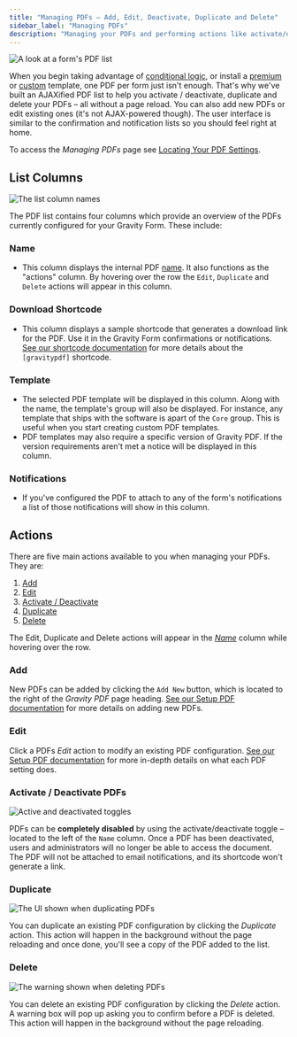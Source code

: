 ```yaml
---
title: "Managing PDFs – Add, Edit, Deactivate, Duplicate and Delete"
sidebar_label: "Managing PDFs"
description: "Managing your PDFs and performing actions like activate/deactivate, duplicate and deleting is a breeze – and it all can be done without a page reload!"
---
```


![A look at a form's PDF list](https://resources.gravitypdf.com/uploads/2021/03/v6-PDF-List.png) 

When you begin taking advantage of [conditional logic](setup-pdf.md#conditional-logic), or install a [premium](https://gravitypdf.com/shop/) or [custom](https://gravitypdf.com/integration-services/) template, one PDF per form just isn't enough. That's why we've built an AJAXified PDF list to help you activate / deactivate, duplicate and delete your PDFs – all without a page reload. You can also add new PDFs or edit existing ones (it's not AJAX-powered though). The user interface is similar to the confirmation and notification lists so you should feel right at home. 

To access the *Managing PDFs* page see [Locating Your PDF Settings](setup-pdf.md#locating-pdf-settings).

## List Columns 

![The list column names](https://resources.gravitypdf.com/uploads/2021/03/v6-Column-List-e1617150263308.png) 

The PDF list contains four columns which provide an overview of the PDFs currently configured for your Gravity Form. These include:

### Name 
* This column displays the internal PDF [name](setup-pdf.md#name). It also functions as the "actions" column. By hovering over the row the `Edit`, `Duplicate` and `Delete` actions will appear in this column.

### Download Shortcode 
* This column displays a sample shortcode that generates a download link for the PDF. Use it in the Gravity Form confirmations or notifications. [See our shortcode documentation](shortcodes.md) for more details about the `[gravitypdf]` shortcode.

### Template 
* The selected PDF template will be displayed in this column. Along with the name, the template's group will also be displayed. For instance, any template that ships with the software is apart of the `Core` group. This is useful when you start creating custom PDF templates.
* PDF templates may also require a specific version of Gravity PDF. If the version requirements aren't met a notice will be displayed in this column.

### Notifications
* If you've configured the PDF to attach to any of the form's notifications a list of those notifications will show in this column.

## Actions 

There are five main actions available to you when managing your PDFs. They are:

1.  [Add](#add)
2.  [Edit](#edit)
3.  [Activate / Deactivate](#activate--deactivate-pdfs)
4.  [Duplicate](#duplicate)
5.  [Delete](#delete)

The Edit, Duplicate and Delete actions will appear in the [*Name*](#name) column while hovering over the row.

### Add 

New PDFs can be added by clicking the `Add New` button, which is located to the right of the *Gravity PDF* page heading. [See our Setup PDF documentation](setup-pdf.md) for more details on adding new PDFs.

### Edit 

Click a PDFs *Edit* action to modify an existing PDF configuration. [See our Setup PDF documentation](setup-pdf.md) for more in-depth details on what each PDF setting does.

### Activate / Deactivate PDFs 

![Active and deactivated toggles](https://resources.gravitypdf.com/uploads/2021/03/v6-Toggles.png) 

PDFs can be **completely disabled** by using the activate/deactivate toggle – located to the left of the `Name` column. Once a PDF has been deactivated, users and administrators will no longer be able to access the document. The PDF will not be attached to email notifications, and its shortcode won't generate a link.

### Duplicate 

![The UI shown when duplicating PDFs](https://resources.gravitypdf.com/uploads/2021/03/v6-Duplicates.png) 

You can duplicate an existing PDF configuration by clicking the *Duplicate* action. This action will happen in the background without the page reloading and once done, you'll see a copy of the PDF added to the list.

### Delete 

![The warning shown when deleting PDFs](https://resources.gravitypdf.com/uploads/2021/03/v6-Delete-PDF.png) 

You can delete an existing PDF configuration by clicking the *Delete* action. A warning box will pop up asking you to confirm before a PDF is deleted. This action will happen in the background without the page reloading.

